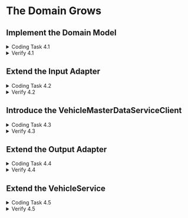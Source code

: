 # The Domain Grows

## Implement the Domain Model

<details>
<summary>Coding Task 4.1</summary>

<ol>
    <li>
        Understand the root entity <i>Vehicle</i> and implement the missing value object according to the UML
        class diagram and table below.
    </li>
    <li>
    
    </li>
</ol>

![Vehicle domain model](../img/vehicle-domain-model.png)

<details>
<summary>Value Object Validation Rules</summary>

<table>
    <tr>
        <th>Domain Object</th>
        <th>Validation Rule</th>
    </tr>
    <tr>
        <td>LicensePlate</td>
        <td>A-ZÖÜÄ]{1,3}-[A-ZÖÜÄ]{1,2} [1-9]{1}[0-9]{1,3}</td>
    </tr>
    <tr>
        <td>EquipmentCode</td>
        <td>[A-Z]{2}[0-9]{3}</td>
    </tr>
    <tr>
        <td>Mileage</td>
        <td>no negative value (mileage >= 0)</td>
    </tr>
</table>
</details>

<details>
<summary>Root Entity Validation Rules</summary>

<table>
    <tr>
        <th>Domain Object</th>
        <th>Validation Rule</th>
    </tr>
    <tr>
        <td>VehicleMotionData</td>
        <td>All fields are mandatory, all values must fulfil the validation rules</td>
    </tr>
    <tr>
        <td>Vehicle</td>
        <td>VehicleMotionData</td>
    </tr>
</table>

</details>

</details>

<details>
<summary>Verify 4.1</summary>
<b>RUN</b> DomainRing_Task_4_1
<br/>
<b>RUN</b> ArchitectureTest_Task_4_1

</details>

## Extend the Input Adapter

<details>
<summary>Coding Task 4.2</summary>

Extend the <i>VehicleResource</i> like described as follows and adapt the <i>VehicleController</i> as well as 
the <i>VehicleToVehicleResourceMapper</i>.

![Vehicle resource](../img/vehicle-resource.png)

</details>

<details>
<summary>Verify 4.2</summary>

<b>RUN</b> InputAdapter_Task_4_2
<br/>
<b>RUN</b> all architecture tests

</details>

## Introduce the VehicleMasterDataServiceClient

<details>
<summary>Coding Task 4.3</summary>

There are some constraints given by the company context. There is one central system for 
vehicle master data. From this
system needed master data must be queried.

Due to this you have to introduce the <i>VehicleMasterDataServiceClient</i> and create the adapter implementation with the
name <i>VehicleMasterDataToVehiceDtoMapper</i>. For this task the external data object <i>VehicleDataDto</i> 
(package <i>vehicle/adapter/out/dto</i>) and the outgoing use case FetchVehicleMasterData 
(package <i>vehicle/usecase/out</i>) already exists.

The external API returns a lot of information we do not need in our domain. This is visible in the
<i>VehicleDataDto</i> class. For example the property <i>salesRelatedInformation</i> is not neccessary for our domain.

Due to this we only extract the properties we defined in the
<i>VehicleMasterData</i> domain object. Have a look at the <i>VehicleDataDto</i> and implement the service client and mapper.

</details>

<details>
<summary>Verify 4.3</summary>

<b>RUN</b> OutputAdapter_Task_4_3
<br/>
<b>RUN</b> all architecture tests

</details>

## Extend the Output Adapter

<details>
<summary>Coding Task 4.4</summary>

The vehicle motion data and other informations that not belongs to vehicle master data will be store in the database
of our application. This means we are owner of data and state for vehicle motion data.

Extend the <i>VehicleDbEntity</i> and the <i>VehicleToVehicleDbEntityMapper</i> as described in the diagram.

![Vehicle db entity](../img/vehicle-db-entity.png)

</details>

<details>
<summary>Verify 4.4</summary>
<b>RUN</b> OutputAdapter_Task_4_4
<br/>
<b>RUN</b>  all architecture tests

</details>

## Extend the VehicleService

<details>
<summary>Coding Task 4.5</summary>

Extend the <i>VehicleService</i>, so that vehicle motion data will be queried from database, and 
vehicle master data will be queried from a external API.

</details>

<details>
<summary>Verify 4.5</summary>
<b>RUN</b> OutputAdapter_Task_4_5.java
<b>RUN</b> all architecture tests
</details>